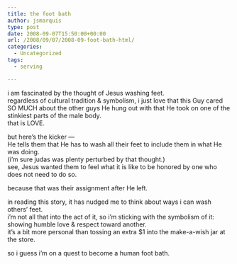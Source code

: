 ```yaml
---
title: the foot bath
author: jsmarquis
type: post
date: 2008-09-07T15:50:00+00:00
url: /2008/09/07/2008-09-foot-bath-html/
categories:
  - Uncategorized
tags:
  - serving

---
```

i am fascinated by the thought of Jesus washing feet.  
regardless of cultural tradition & symbolism, i just love that this Guy cared SO MUCH about the other guys He hung out with that He took on one of the stinkiest parts of the male body.  
that is LOVE.

but here&#8217;s the kicker &#8212;  
He tells them that He has to wash all their feet to include them in what He was doing.  
(i&#8217;m sure judas was plenty perturbed by that thought.)  
see, Jesus wanted them to feel what it is like to be honored by one who does not need to do so.

because that was their assignment after He left.

in reading this story, it has nudged me to think about ways i can wash others&#8217; feet.  
i&#8217;m not all that into the act of it, so i&#8217;m sticking with the symbolism of it:  
showing humble love & respect toward another.  
it&#8217;s a bit more personal than tossing an extra $1 into the make-a-wish jar at the store.

so i guess i&#8217;m on a quest to become a human foot bath.